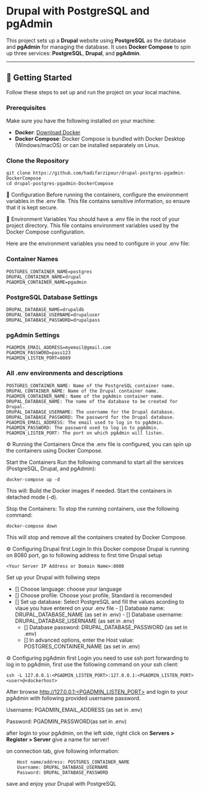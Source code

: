# Drupal with PostgreSQL and pgAdmin

This project sets up a **Drupal** website using **PostgreSQL** as the database and **pgAdmin** for managing the database. It uses **Docker Compose** to spin up three services: **PostgreSQL**, **Drupal**, and **pgAdmin**.

---

## 🚀 Getting Started

Follow these steps to set up and run the project on your local machine.

### Prerequisites

Make sure you have the following installed on your machine:

- **Docker**: [Download Docker](https://www.docker.com/get-started)
- **Docker Compose**: Docker Compose is bundled with Docker Desktop (Windows/macOS) or can be installed separately on Linux.

### Clone the Repository

```
git clone https://github.com/hadifarzipour/drupal-postgres-pgadmin-DockerCompose
cd drupal-postgres-pgadmin-DockerCompose
```

🔧 Configuration
Before running the containers, configure the environment variables in the .env file. This file contains sensitive information, so ensure that it is kept secure.

🔑 Environment Variables
You should have a .env file in the root of your project directory. This file contains environment variables used by the Docker Compose configuration.

Here are the environment variables you need to configure in your .env file:

### Container Names
```
POSTGRES_CONTAINER_NAME=postgres
DRUPAL_CONTAINER_NAME=drupal
PGADMIN_CONTAINER_NAME=pgadmin
```
### PostgreSQL Database Settings
```
DRUPAL_DATABASE_NAME=drupaldb
DRUPAL_DATABASE_USERNAME=drupaluser
DRUPAL_DATABASE_PASSWORD=drupalpass
```
### pgAdmin Settings
```
PGADMIN_EMAIL_ADDRESS=myemail@gmail.com
PGADMIN_PASSWORD=pass123
PGADMIN_LISTEN_PORT=8089
```

### All .env environments and descriptions
```
POSTGRES_CONTAINER_NAME: Name of the PostgreSQL container name.
DRUPAL_CONTAINER_NAME: Name of the Drupal container name.
PGADMIN_CONTAINER_NAME: Name of the pgAdmin container name.
DRUPAL_DATABASE_NAME: The name of the database to be created for Drupal.
DRUPAL_DATABASE_USERNAME: The username for the Drupal database.
DRUPAL_DATABASE_PASSWORD: The password for the Drupal database.
PGADMIN_EMAIL_ADDRESS: The email used to log in to pgAdmin.
PGADMIN_PASSWORD: The password used to log in to pgAdmin.
PGADMIN_LISTEN_PORT: The port on which pgAdmin will listen.
```

⚙️ Running the Containers
Once the .env file is configured, you can spin up the containers using Docker Compose.

Start the Containers
Run the following command to start all the services (PostgreSQL, Drupal, and pgAdmin):

```
docker-compose up -d
```

This will:
Build the Docker images if needed.
Start the containers in detached mode (-d).

Stop the Containers:
To stop the running containers, use the following command:

```
docker-compose down
```

This will stop and remove all the containers created by Docker Compose.

⚙️ Configuring Drupal first Login
In this Docker compose Drupal is running on 8080 port, go to following address to first time Drupal setup

```
<Your Server IP Address or Domain Name>:8080
```

Set up your Drupal with follwing steps

- [] Choose language: choose your language
- [] Choose profile: Choose your profile, Standard is recomended
- [] Set up database: Select PostgreSQL and fill the values acording to vlaue you have entered on your .env file
        - [] Database name: DRUPAL_DATABASE_NAME (as set in .env)
        - [] Database username: DRUPAL_DATABASE_USERNAME (as set in .env)
	- [] Database password: DRUPAL_DATABASE_PASSWORD (as set in .env)
	- [] In advanced options, enter the Host value: POSTGRES_CONTAINER_NAME (as set in .env)
        

⚙️ Configuring pgAdmin first Login
you need to use ssh port forwarding to log in to pgAdmin, first use the following command on your ssh client:

```
ssh -L 127.0.0.1:<PGADMIN_LISTEN_PORT>:127.0.0.1:<PGADMIN_LISTEN_PORT> <user>@<dockerhost>
```

After browse http://127.0.0.1:<PGADMIN_LISTEN_PORT> and login to your pgAdmin with following provided username password.

Username: PGADMIN_EMAIL_ADDRESS (as set in .env)

Password: PGADMIN_PASSWORD(as set in .env)

after login to your pgAdmin, on the left side, right click on **Servers > Register > Server** give a name for server!

on connection tab, give following information:

```
	Host name/address: POSTGRES_CONTAINER_NAME
	Username: DRUPAL_DATABASE_USERNAME
	Password: DRUPAL_DATABASE_PASSWORD
```
  
save and enjoy your Drupal with PostgreSQL







